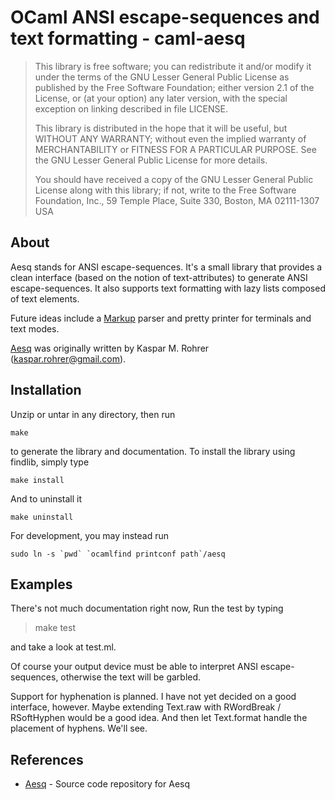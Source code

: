 OCaml ANSI escape-sequences and text formatting - caml-aesq
======================================================================

> This library is free software; you can redistribute it and/or
> modify it under the terms of the GNU Lesser General Public
> License as published by the Free Software Foundation; either
> version 2.1 of the License, or (at your option) any later version,
> with the special exception on linking described in file LICENSE.
>
> This library is distributed in the hope that it will be useful,
> but WITHOUT ANY WARRANTY; without even the implied warranty of
> MERCHANTABILITY or FITNESS FOR A PARTICULAR PURPOSE.  See the GNU
> Lesser General Public License for more details.
>
> You should have received a copy of the GNU Lesser General Public
> License along with this library; if not, write to the Free Software
> Foundation, Inc., 59 Temple Place, Suite 330, Boston, MA  02111-1307  USA

About
----------------------------------------------------------------------

Aesq stands for ANSI escape-sequences. It's a small library that
provides a clean interface (based on the notion of text-attributes) to
generate ANSI escape-sequences. It also supports text formatting with
lazy lists composed of text elements.

Future ideas include a [Markup](http://en.wikipedia.org/wiki/Markdown)
parser and pretty printer for terminals and text modes.

[Aesq][] was originally written by Kaspar M. Rohrer (<kaspar.rohrer@gmail.com>).

Installation
----------------------------------------------------------------------

Unzip or untar in any directory, then run

    make

to generate the library and documentation. To install the library
using findlib, simply type

    make install

And to uninstall it

    make uninstall

For development, you may instead run

    sudo ln -s `pwd` `ocamlfind printconf path`/aesq

Examples
----------------------------------------------------------------------

There's not much documentation right now, Run the test by typing

> make test

and take a look at test.ml.

Of course your output device must be able to interpret ANSI
escape-sequences, otherwise the text will be garbled.

Support for hyphenation is planned. I have not yet decided on a good
interface, however. Maybe extending Text.raw with RWordBreak /
RSoftHyphen would be a good idea. And then let Text.format handle
the placement of hyphens. We'll see.

References
----------------------------------------------------------------------

* [Aesq][] - Source code repository for Aesq

[Aesq]: http://github.com/krohrer/caml-aesq "Source code repostory"